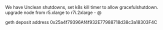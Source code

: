We have Unclean shutdowns, set k8s kill timer to allow gracefulshutdown.
upgrade node from r5.xlarge to r7i.2xlarge
	- @


geth deposit address 0x25a4f79396Af4f932E77988718d38c3a18303F4C